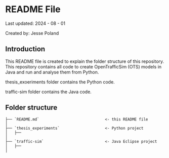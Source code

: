 # README File

Last updated: 2024 - 08 - 01

Created by: Jesse Poland


## Introduction

This README file is created to explain the folder structure of this repository. This repository contains all code to create OpenTrafficSim (OTS) models in Java and run and analyse them from Python.

thesis_exoeriments folder contains the Python code.

traffic-sim folder contains the Java code.

## Folder structure
```
├── `README.md`                             <- this README file
│
├── `thesis_experiments`                    <- Python project
│   ├──
│
├── `traffic-sim`                           <- Java Eclipse project
│   ├──
│
```

